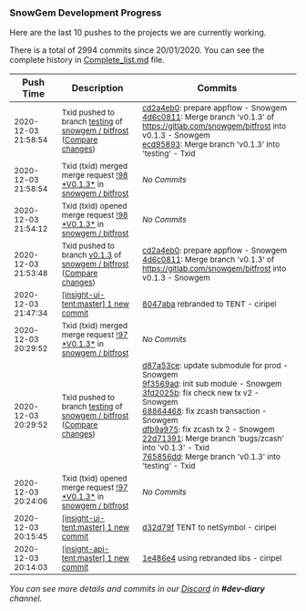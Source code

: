 
### SnowGem Development Progress

Here are the last 10 pushes to the projects we are currently working.

There is a total of 2994 commits since 20/01/2020. You can see the complete history in
 [Complete_list.md](Complete_list.md) file.

| Push Time | Description | Commits |
| --- | --- | --- |
| <sub>2020-12-03 21:58:54</sub> | <sub>Txid pushed to branch [testing](https://gitlab.com/snowgem/bitfrost/commits/testing) of [snowgem / bitfrost](https://gitlab.com/snowgem/bitfrost) ([Compare changes](https://gitlab.com/snowgem/bitfrost/compare/765856dd6fbc4852eb76741c0e0c74e54e5d4d12...ecd95893ba356ab7a1d626eabcbcbe8cadf109bf))</sub> | <sub>[cd2a4eb0](https://gitlab.com/snowgem/bitfrost/-/commit/cd2a4eb0ecec6ba24a37db73e8ef21863142b84d): prepare appflow - Snowgem<br>[4d6c0811](https://gitlab.com/snowgem/bitfrost/-/commit/4d6c0811c7380fc6a1232cb6d32e1f5a1dc5ef9f): Merge branch 'v0.1.3' of https://gitlab.com/snowgem/bitfrost into v0.1.3 - Snowgem<br>[ecd95893](https://gitlab.com/snowgem/bitfrost/-/commit/ecd95893ba356ab7a1d626eabcbcbe8cadf109bf): Merge branch 'v0.1.3' into 'testing' - Txid</sub> |
| <sub>2020-12-03 21:58:54</sub> | <sub>Txid (txid) merged merge request [\!98 \*V0\.1\.3\*](https://gitlab.com/snowgem/bitfrost/-/merge_requests/98) in [snowgem / bitfrost](https://gitlab.com/snowgem/bitfrost)</sub> | <sub>_No Commits_</sub> |
| <sub>2020-12-03 21:54:12</sub> | <sub>Txid (txid) opened merge request [\!98 \*V0\.1\.3\*](https://gitlab.com/snowgem/bitfrost/-/merge_requests/98) in [snowgem / bitfrost](https://gitlab.com/snowgem/bitfrost)</sub> | <sub>_No Commits_</sub> |
| <sub>2020-12-03 21:53:48</sub> | <sub>Txid pushed to branch [v0\.1\.3](https://gitlab.com/snowgem/bitfrost/commits/v0.1.3) of [snowgem / bitfrost](https://gitlab.com/snowgem/bitfrost) ([Compare changes](https://gitlab.com/snowgem/bitfrost/compare/22d7139108ccb60382fe3dabb03d4bdf58772e29...4d6c0811c7380fc6a1232cb6d32e1f5a1dc5ef9f))</sub> | <sub>[cd2a4eb0](https://gitlab.com/snowgem/bitfrost/-/commit/cd2a4eb0ecec6ba24a37db73e8ef21863142b84d): prepare appflow - Snowgem<br>[4d6c0811](https://gitlab.com/snowgem/bitfrost/-/commit/4d6c0811c7380fc6a1232cb6d32e1f5a1dc5ef9f): Merge branch 'v0.1.3' of https://gitlab.com/snowgem/bitfrost into v0.1.3 - Snowgem</sub> |
| <sub>2020-12-03 21:47:34</sub> | <sub>[[insight-ui-tent:master] 1 new commit](https://github.com/TENTOfficial/insight-ui-tent/commit/8047abab90378b99307d86cab121c2effd166253)</sub> | <sub>[8047aba](https://github.com/TENTOfficial/insight-ui-tent/commit/8047abab90378b99307d86cab121c2effd166253) rebranded to TENT - ciripel</sub> |
| <sub>2020-12-03 20:29:52</sub> | <sub>Txid (txid) merged merge request [\!97 \*V0\.1\.3\*](https://gitlab.com/snowgem/bitfrost/-/merge_requests/97) in [snowgem / bitfrost](https://gitlab.com/snowgem/bitfrost)</sub> | <sub>_No Commits_</sub> |
| <sub>2020-12-03 20:29:52</sub> | <sub>Txid pushed to branch [testing](https://gitlab.com/snowgem/bitfrost/commits/testing) of [snowgem / bitfrost](https://gitlab.com/snowgem/bitfrost) ([Compare changes](https://gitlab.com/snowgem/bitfrost/compare/9107e01db4df09c6a39c9b0cdb7bc96f020fed62...765856dd6fbc4852eb76741c0e0c74e54e5d4d12))</sub> | <sub>[d87a53ce](https://gitlab.com/snowgem/bitfrost/-/commit/d87a53cec9a85dcc262bc83d62e55c70196332b9): update submodule for prod - Snowgem<br>[9f3569ad](https://gitlab.com/snowgem/bitfrost/-/commit/9f3569ad88903e8068339403b56b9dbafd49704b): init sub module - Snowgem<br>[3fd2025b](https://gitlab.com/snowgem/bitfrost/-/commit/3fd2025b69a6f2123829ed05797a79331b071b71): fix check new tx v2 - Snowgem<br>[68864468](https://gitlab.com/snowgem/bitfrost/-/commit/68864468996517ac1d34dd03931d08c244dcea30): fix zcash transaction - Snowgem<br>[dfb9a975](https://gitlab.com/snowgem/bitfrost/-/commit/dfb9a975b392312ced39ca997b6d9d1e217a5329): fix zcash tx 2 - Snowgem<br>[22d71391](https://gitlab.com/snowgem/bitfrost/-/commit/22d7139108ccb60382fe3dabb03d4bdf58772e29): Merge branch 'bugs/zcash' into 'v0.1.3' - Txid<br>[765856dd](https://gitlab.com/snowgem/bitfrost/-/commit/765856dd6fbc4852eb76741c0e0c74e54e5d4d12): Merge branch 'v0.1.3' into 'testing' - Txid</sub> |
| <sub>2020-12-03 20:24:06</sub> | <sub>Txid (txid) opened merge request [\!97 \*V0\.1\.3\*](https://gitlab.com/snowgem/bitfrost/-/merge_requests/97) in [snowgem / bitfrost](https://gitlab.com/snowgem/bitfrost)</sub> | <sub>_No Commits_</sub> |
| <sub>2020-12-03 20:15:45</sub> | <sub>[[insight-ui-tent:master] 1 new commit](https://github.com/TENTOfficial/insight-ui-tent/commit/d32d79fecbdc931d290e822ddcea5ae634fccbf6)</sub> | <sub>[d32d79f](https://github.com/TENTOfficial/insight-ui-tent/commit/d32d79fecbdc931d290e822ddcea5ae634fccbf6) TENT to netSymbol - ciripel</sub> |
| <sub>2020-12-03 20:14:03</sub> | <sub>[[insight-api-tent:master] 1 new commit](https://github.com/TENTOfficial/insight-api-tent/commit/1e486e40d3518b8d419bdc0168827c90e9e5d572)</sub> | <sub>[1e486e4](https://github.com/TENTOfficial/insight-api-tent/commit/1e486e40d3518b8d419bdc0168827c90e9e5d572) using rebranded libs - ciripel</sub> |

_You can see more details and commits in our [Discord](https://discord.gg/zumGnbg) in **#dev-diary** channel._
